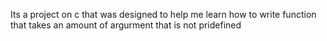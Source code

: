 Its a project on c that was designed to help me learn how to write function that takes an amount of argurment that is not pridefined
